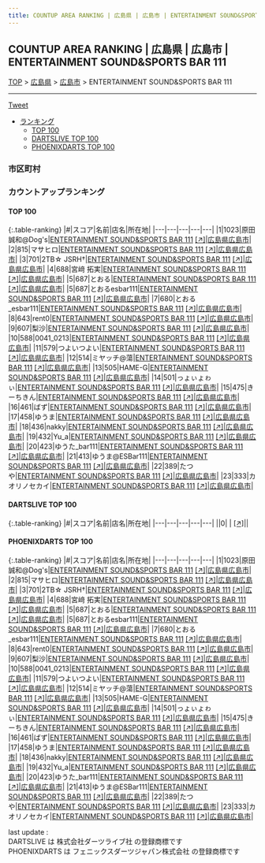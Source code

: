 ```yaml
---
title: COUNTUP AREA RANKING | 広島県 | 広島市 | ENTERTAINMENT SOUND&SPORTS BAR 111
---
```

## COUNTUP AREA RANKING | 広島県 | 広島市 | ENTERTAINMENT SOUND&SPORTS BAR 111

[TOP](/darts/rank/) > [広島県](/darts/rank/広島県/) > [広島市](/darts/rank/広島県/広島市/) > ENTERTAINMENT SOUND&SPORTS BAR 111

___

<a href="https://twitter.com/share?ref_src=twsrc%5Etfw" data-text="COUNTUP AREA RANKING | 広島県広島市ENTERTAINMENT SOUND&SPORTS BAR 111" class="twitter-share-button" data-hashtags="DARTSLIVE,PHOENIXDARTS,darts,ダーツ" data-show-count="false">Tweet</a>

* [ランキング](#カウントアップランキング)
    * [TOP 100](#top-100)
    * [DARTSLIVE TOP 100](#dartslive-top-100)
    * [PHOENIXDARTS TOP 100](#phoenixdarts-top-100)

### 市区町村

<ul>

</ul>

### カウントアップランキング

#### TOP 100



{:.table-ranking}
|#|スコア|名前|店名|所在地|
|---|---|---|---|---|
|1|1023|<span class="rank-name-pd">原田 誠和@Dog&#x27;s</span>|<a href="/darts/rank/shops/80758.html">ENTERTAINMENT SOUND&SPORTS BAR 111</a> <a href="https://vs.phoenixdarts.com/jp/shop/shopDetailInfo/s_80758?s_seq=80758">[↗]</a>|<a href="/darts/rank/広島県/広島市">広島県広島市</a>|
|2|815|<span class="rank-name-pd">マサヒロ</span>|<a href="/darts/rank/shops/80758.html">ENTERTAINMENT SOUND&SPORTS BAR 111</a> <a href="https://vs.phoenixdarts.com/jp/shop/shopDetailInfo/s_80758?s_seq=80758">[↗]</a>|<a href="/darts/rank/広島県/広島市">広島県広島市</a>|
|3|701|<span class="rank-name-pd">2TB☆ JSRH†</span>|<a href="/darts/rank/shops/80758.html">ENTERTAINMENT SOUND&SPORTS BAR 111</a> <a href="https://vs.phoenixdarts.com/jp/shop/shopDetailInfo/s_80758?s_seq=80758">[↗]</a>|<a href="/darts/rank/広島県/広島市">広島県広島市</a>|
|4|688|<span class="rank-name-pd">宮﨑 拓実</span>|<a href="/darts/rank/shops/80758.html">ENTERTAINMENT SOUND&SPORTS BAR 111</a> <a href="https://vs.phoenixdarts.com/jp/shop/shopDetailInfo/s_80758?s_seq=80758">[↗]</a>|<a href="/darts/rank/広島県/広島市">広島県広島市</a>|
|5|687|<span class="rank-name-pd">とおる</span>|<a href="/darts/rank/shops/80758.html">ENTERTAINMENT SOUND&SPORTS BAR 111</a> <a href="https://vs.phoenixdarts.com/jp/shop/shopDetailInfo/s_80758?s_seq=80758">[↗]</a>|<a href="/darts/rank/広島県/広島市">広島県広島市</a>|
|5|687|<span class="rank-name-pd">とおるesbar111</span>|<a href="/darts/rank/shops/80758.html">ENTERTAINMENT SOUND&SPORTS BAR 111</a> <a href="https://vs.phoenixdarts.com/jp/shop/shopDetailInfo/s_80758?s_seq=80758">[↗]</a>|<a href="/darts/rank/広島県/広島市">広島県広島市</a>|
|7|680|<span class="rank-name-pd">とおる_esbar111</span>|<a href="/darts/rank/shops/80758.html">ENTERTAINMENT SOUND&SPORTS BAR 111</a> <a href="https://vs.phoenixdarts.com/jp/shop/shopDetailInfo/s_80758?s_seq=80758">[↗]</a>|<a href="/darts/rank/広島県/広島市">広島県広島市</a>|
|8|643|<span class="rank-name-pd">rent0</span>|<a href="/darts/rank/shops/80758.html">ENTERTAINMENT SOUND&SPORTS BAR 111</a> <a href="https://vs.phoenixdarts.com/jp/shop/shopDetailInfo/s_80758?s_seq=80758">[↗]</a>|<a href="/darts/rank/広島県/広島市">広島県広島市</a>|
|9|607|<span class="rank-name-pd">梨沙</span>|<a href="/darts/rank/shops/80758.html">ENTERTAINMENT SOUND&SPORTS BAR 111</a> <a href="https://vs.phoenixdarts.com/jp/shop/shopDetailInfo/s_80758?s_seq=80758">[↗]</a>|<a href="/darts/rank/広島県/広島市">広島県広島市</a>|
|10|588|<span class="rank-name-pd">0041_0213</span>|<a href="/darts/rank/shops/80758.html">ENTERTAINMENT SOUND&SPORTS BAR 111</a> <a href="https://vs.phoenixdarts.com/jp/shop/shopDetailInfo/s_80758?s_seq=80758">[↗]</a>|<a href="/darts/rank/広島県/広島市">広島県広島市</a>|
|11|579|<span class="rank-name-pd">つよいつよい</span>|<a href="/darts/rank/shops/80758.html">ENTERTAINMENT SOUND&SPORTS BAR 111</a> <a href="https://vs.phoenixdarts.com/jp/shop/shopDetailInfo/s_80758?s_seq=80758">[↗]</a>|<a href="/darts/rank/広島県/広島市">広島県広島市</a>|
|12|514|<span class="rank-name-pd">ミヤッチ@蕩</span>|<a href="/darts/rank/shops/80758.html">ENTERTAINMENT SOUND&SPORTS BAR 111</a> <a href="https://vs.phoenixdarts.com/jp/shop/shopDetailInfo/s_80758?s_seq=80758">[↗]</a>|<a href="/darts/rank/広島県/広島市">広島県広島市</a>|
|13|505|<span class="rank-name-pd">HAME-G</span>|<a href="/darts/rank/shops/80758.html">ENTERTAINMENT SOUND&SPORTS BAR 111</a> <a href="https://vs.phoenixdarts.com/jp/shop/shopDetailInfo/s_80758?s_seq=80758">[↗]</a>|<a href="/darts/rank/広島県/広島市">広島県広島市</a>|
|14|501|<span class="rank-name-pd">っょぃょゎぃ</span>|<a href="/darts/rank/shops/80758.html">ENTERTAINMENT SOUND&SPORTS BAR 111</a> <a href="https://vs.phoenixdarts.com/jp/shop/shopDetailInfo/s_80758?s_seq=80758">[↗]</a>|<a href="/darts/rank/広島県/広島市">広島県広島市</a>|
|15|475|<span class="rank-name-pd">きーちきん</span>|<a href="/darts/rank/shops/80758.html">ENTERTAINMENT SOUND&SPORTS BAR 111</a> <a href="https://vs.phoenixdarts.com/jp/shop/shopDetailInfo/s_80758?s_seq=80758">[↗]</a>|<a href="/darts/rank/広島県/広島市">広島県広島市</a>|
|16|461|<span class="rank-name-pd">ばず</span>|<a href="/darts/rank/shops/80758.html">ENTERTAINMENT SOUND&SPORTS BAR 111</a> <a href="https://vs.phoenixdarts.com/jp/shop/shopDetailInfo/s_80758?s_seq=80758">[↗]</a>|<a href="/darts/rank/広島県/広島市">広島県広島市</a>|
|17|458|<span class="rank-name-pd">ゆうま</span>|<a href="/darts/rank/shops/80758.html">ENTERTAINMENT SOUND&SPORTS BAR 111</a> <a href="https://vs.phoenixdarts.com/jp/shop/shopDetailInfo/s_80758?s_seq=80758">[↗]</a>|<a href="/darts/rank/広島県/広島市">広島県広島市</a>|
|18|436|<span class="rank-name-pd">nakky</span>|<a href="/darts/rank/shops/80758.html">ENTERTAINMENT SOUND&SPORTS BAR 111</a> <a href="https://vs.phoenixdarts.com/jp/shop/shopDetailInfo/s_80758?s_seq=80758">[↗]</a>|<a href="/darts/rank/広島県/広島市">広島県広島市</a>|
|19|432|<span class="rank-name-pd">Yu_a</span>|<a href="/darts/rank/shops/80758.html">ENTERTAINMENT SOUND&SPORTS BAR 111</a> <a href="https://vs.phoenixdarts.com/jp/shop/shopDetailInfo/s_80758?s_seq=80758">[↗]</a>|<a href="/darts/rank/広島県/広島市">広島県広島市</a>|
|20|423|<span class="rank-name-pd">ゆうた_bar111</span>|<a href="/darts/rank/shops/80758.html">ENTERTAINMENT SOUND&SPORTS BAR 111</a> <a href="https://vs.phoenixdarts.com/jp/shop/shopDetailInfo/s_80758?s_seq=80758">[↗]</a>|<a href="/darts/rank/広島県/広島市">広島県広島市</a>|
|21|413|<span class="rank-name-pd">ゆうま@ESBar111</span>|<a href="/darts/rank/shops/80758.html">ENTERTAINMENT SOUND&SPORTS BAR 111</a> <a href="https://vs.phoenixdarts.com/jp/shop/shopDetailInfo/s_80758?s_seq=80758">[↗]</a>|<a href="/darts/rank/広島県/広島市">広島県広島市</a>|
|22|389|<span class="rank-name-pd">たつや</span>|<a href="/darts/rank/shops/80758.html">ENTERTAINMENT SOUND&SPORTS BAR 111</a> <a href="https://vs.phoenixdarts.com/jp/shop/shopDetailInfo/s_80758?s_seq=80758">[↗]</a>|<a href="/darts/rank/広島県/広島市">広島県広島市</a>|
|23|333|<span class="rank-name-pd">カオリノセカイ</span>|<a href="/darts/rank/shops/80758.html">ENTERTAINMENT SOUND&SPORTS BAR 111</a> <a href="https://vs.phoenixdarts.com/jp/shop/shopDetailInfo/s_80758?s_seq=80758">[↗]</a>|<a href="/darts/rank/広島県/広島市">広島県広島市</a>|


#### DARTSLIVE TOP 100



{:.table-ranking}
|#|スコア|名前|店名|所在地|
|---|---|---|---|---|
||0|<span class="rank-name-dl"> </span>|<a href="/darts/rank/shops/.html"></a> <a href="">[↗]</a>|<a href="/darts/rank//"></a>|


#### PHOENIXDARTS TOP 100



{:.table-ranking}
|#|スコア|名前|店名|所在地|
|---|---|---|---|---|
|1|1023|<span class="rank-name-pd">原田 誠和@Dog&#x27;s</span>|<a href="/darts/rank/shops/80758.html">ENTERTAINMENT SOUND&SPORTS BAR 111</a> <a href="https://vs.phoenixdarts.com/jp/shop/shopDetailInfo/s_80758?s_seq=80758">[↗]</a>|<a href="/darts/rank/広島県/広島市">広島県広島市</a>|
|2|815|<span class="rank-name-pd">マサヒロ</span>|<a href="/darts/rank/shops/80758.html">ENTERTAINMENT SOUND&SPORTS BAR 111</a> <a href="https://vs.phoenixdarts.com/jp/shop/shopDetailInfo/s_80758?s_seq=80758">[↗]</a>|<a href="/darts/rank/広島県/広島市">広島県広島市</a>|
|3|701|<span class="rank-name-pd">2TB☆ JSRH†</span>|<a href="/darts/rank/shops/80758.html">ENTERTAINMENT SOUND&SPORTS BAR 111</a> <a href="https://vs.phoenixdarts.com/jp/shop/shopDetailInfo/s_80758?s_seq=80758">[↗]</a>|<a href="/darts/rank/広島県/広島市">広島県広島市</a>|
|4|688|<span class="rank-name-pd">宮﨑 拓実</span>|<a href="/darts/rank/shops/80758.html">ENTERTAINMENT SOUND&SPORTS BAR 111</a> <a href="https://vs.phoenixdarts.com/jp/shop/shopDetailInfo/s_80758?s_seq=80758">[↗]</a>|<a href="/darts/rank/広島県/広島市">広島県広島市</a>|
|5|687|<span class="rank-name-pd">とおる</span>|<a href="/darts/rank/shops/80758.html">ENTERTAINMENT SOUND&SPORTS BAR 111</a> <a href="https://vs.phoenixdarts.com/jp/shop/shopDetailInfo/s_80758?s_seq=80758">[↗]</a>|<a href="/darts/rank/広島県/広島市">広島県広島市</a>|
|5|687|<span class="rank-name-pd">とおるesbar111</span>|<a href="/darts/rank/shops/80758.html">ENTERTAINMENT SOUND&SPORTS BAR 111</a> <a href="https://vs.phoenixdarts.com/jp/shop/shopDetailInfo/s_80758?s_seq=80758">[↗]</a>|<a href="/darts/rank/広島県/広島市">広島県広島市</a>|
|7|680|<span class="rank-name-pd">とおる_esbar111</span>|<a href="/darts/rank/shops/80758.html">ENTERTAINMENT SOUND&SPORTS BAR 111</a> <a href="https://vs.phoenixdarts.com/jp/shop/shopDetailInfo/s_80758?s_seq=80758">[↗]</a>|<a href="/darts/rank/広島県/広島市">広島県広島市</a>|
|8|643|<span class="rank-name-pd">rent0</span>|<a href="/darts/rank/shops/80758.html">ENTERTAINMENT SOUND&SPORTS BAR 111</a> <a href="https://vs.phoenixdarts.com/jp/shop/shopDetailInfo/s_80758?s_seq=80758">[↗]</a>|<a href="/darts/rank/広島県/広島市">広島県広島市</a>|
|9|607|<span class="rank-name-pd">梨沙</span>|<a href="/darts/rank/shops/80758.html">ENTERTAINMENT SOUND&SPORTS BAR 111</a> <a href="https://vs.phoenixdarts.com/jp/shop/shopDetailInfo/s_80758?s_seq=80758">[↗]</a>|<a href="/darts/rank/広島県/広島市">広島県広島市</a>|
|10|588|<span class="rank-name-pd">0041_0213</span>|<a href="/darts/rank/shops/80758.html">ENTERTAINMENT SOUND&SPORTS BAR 111</a> <a href="https://vs.phoenixdarts.com/jp/shop/shopDetailInfo/s_80758?s_seq=80758">[↗]</a>|<a href="/darts/rank/広島県/広島市">広島県広島市</a>|
|11|579|<span class="rank-name-pd">つよいつよい</span>|<a href="/darts/rank/shops/80758.html">ENTERTAINMENT SOUND&SPORTS BAR 111</a> <a href="https://vs.phoenixdarts.com/jp/shop/shopDetailInfo/s_80758?s_seq=80758">[↗]</a>|<a href="/darts/rank/広島県/広島市">広島県広島市</a>|
|12|514|<span class="rank-name-pd">ミヤッチ@蕩</span>|<a href="/darts/rank/shops/80758.html">ENTERTAINMENT SOUND&SPORTS BAR 111</a> <a href="https://vs.phoenixdarts.com/jp/shop/shopDetailInfo/s_80758?s_seq=80758">[↗]</a>|<a href="/darts/rank/広島県/広島市">広島県広島市</a>|
|13|505|<span class="rank-name-pd">HAME-G</span>|<a href="/darts/rank/shops/80758.html">ENTERTAINMENT SOUND&SPORTS BAR 111</a> <a href="https://vs.phoenixdarts.com/jp/shop/shopDetailInfo/s_80758?s_seq=80758">[↗]</a>|<a href="/darts/rank/広島県/広島市">広島県広島市</a>|
|14|501|<span class="rank-name-pd">っょぃょゎぃ</span>|<a href="/darts/rank/shops/80758.html">ENTERTAINMENT SOUND&SPORTS BAR 111</a> <a href="https://vs.phoenixdarts.com/jp/shop/shopDetailInfo/s_80758?s_seq=80758">[↗]</a>|<a href="/darts/rank/広島県/広島市">広島県広島市</a>|
|15|475|<span class="rank-name-pd">きーちきん</span>|<a href="/darts/rank/shops/80758.html">ENTERTAINMENT SOUND&SPORTS BAR 111</a> <a href="https://vs.phoenixdarts.com/jp/shop/shopDetailInfo/s_80758?s_seq=80758">[↗]</a>|<a href="/darts/rank/広島県/広島市">広島県広島市</a>|
|16|461|<span class="rank-name-pd">ばず</span>|<a href="/darts/rank/shops/80758.html">ENTERTAINMENT SOUND&SPORTS BAR 111</a> <a href="https://vs.phoenixdarts.com/jp/shop/shopDetailInfo/s_80758?s_seq=80758">[↗]</a>|<a href="/darts/rank/広島県/広島市">広島県広島市</a>|
|17|458|<span class="rank-name-pd">ゆうま</span>|<a href="/darts/rank/shops/80758.html">ENTERTAINMENT SOUND&SPORTS BAR 111</a> <a href="https://vs.phoenixdarts.com/jp/shop/shopDetailInfo/s_80758?s_seq=80758">[↗]</a>|<a href="/darts/rank/広島県/広島市">広島県広島市</a>|
|18|436|<span class="rank-name-pd">nakky</span>|<a href="/darts/rank/shops/80758.html">ENTERTAINMENT SOUND&SPORTS BAR 111</a> <a href="https://vs.phoenixdarts.com/jp/shop/shopDetailInfo/s_80758?s_seq=80758">[↗]</a>|<a href="/darts/rank/広島県/広島市">広島県広島市</a>|
|19|432|<span class="rank-name-pd">Yu_a</span>|<a href="/darts/rank/shops/80758.html">ENTERTAINMENT SOUND&SPORTS BAR 111</a> <a href="https://vs.phoenixdarts.com/jp/shop/shopDetailInfo/s_80758?s_seq=80758">[↗]</a>|<a href="/darts/rank/広島県/広島市">広島県広島市</a>|
|20|423|<span class="rank-name-pd">ゆうた_bar111</span>|<a href="/darts/rank/shops/80758.html">ENTERTAINMENT SOUND&SPORTS BAR 111</a> <a href="https://vs.phoenixdarts.com/jp/shop/shopDetailInfo/s_80758?s_seq=80758">[↗]</a>|<a href="/darts/rank/広島県/広島市">広島県広島市</a>|
|21|413|<span class="rank-name-pd">ゆうま@ESBar111</span>|<a href="/darts/rank/shops/80758.html">ENTERTAINMENT SOUND&SPORTS BAR 111</a> <a href="https://vs.phoenixdarts.com/jp/shop/shopDetailInfo/s_80758?s_seq=80758">[↗]</a>|<a href="/darts/rank/広島県/広島市">広島県広島市</a>|
|22|389|<span class="rank-name-pd">たつや</span>|<a href="/darts/rank/shops/80758.html">ENTERTAINMENT SOUND&SPORTS BAR 111</a> <a href="https://vs.phoenixdarts.com/jp/shop/shopDetailInfo/s_80758?s_seq=80758">[↗]</a>|<a href="/darts/rank/広島県/広島市">広島県広島市</a>|
|23|333|<span class="rank-name-pd">カオリノセカイ</span>|<a href="/darts/rank/shops/80758.html">ENTERTAINMENT SOUND&SPORTS BAR 111</a> <a href="https://vs.phoenixdarts.com/jp/shop/shopDetailInfo/s_80758?s_seq=80758">[↗]</a>|<a href="/darts/rank/広島県/広島市">広島県広島市</a>|


<div class="footer border-top border-gray-light mt-5 pt-3 text-right text-gray">
    last update : <span style="font-weight: italic" id="foot_last_modified"></span><br />
    DARTSLIVE は 株式会社ダーツライブ社 の登録商標です<br />
    PHOENIXDARTS は フェニックスダーツジャパン株式会社 の登録商標です<br />
</div>

<script src="https://cdnjs.cloudflare.com/ajax/libs/jquery.tablesorter/2.31.3/js/jquery.tablesorter.min.js" integrity="sha512-qzgd5cYSZcosqpzpn7zF2ZId8f/8CHmFKZ8j7mU4OUXTNRd5g+ZHBPsgKEwoqxCtdQvExE5LprwwPAgoicguNg==" crossorigin="anonymous" referrerpolicy="no-referrer"></script>
<link rel="stylesheet" href="https://cdnjs.cloudflare.com/ajax/libs/jquery.tablesorter/2.31.3/css/theme.default.min.css" integrity="sha512-wghhOJkjQX0Lh3NSWvNKeZ0ZpNn+SPVXX1Qyc9OCaogADktxrBiBdKGDoqVUOyhStvMBmJQ8ZdMHiR3wuEq8+w==" crossorigin="anonymous" referrerpolicy="no-referrer" />
<script>
$(function() {
    $(".table-ranking").tablesorter({sortList:[[0, 0]]});
    $("#foot_last_modified").text(formatDate(new Date(document.lastModified), 'yyyy-MM-dd HH:mm:ss'));
});
</script>

<script async src="https://platform.twitter.com/widgets.js" charset="utf-8"></script>